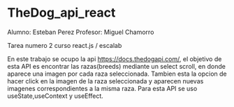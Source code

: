 # TheDog_api_react

Alumno: Esteban Perez
Profesor: Miguel Chamorro

Tarea numero 2 curso react.js / escalab

En este trabajo se ocupo la api https://docs.thedogapi.com/, el objetivo de esta API es encontrar las razas(breeds) mediante un select scroll, en donde aparece una imagen por cada raza seleccionada. Tambien esta la opcion de hacer click en la imagen de la raza seleccionada y aparecen nuevas imagenes correspondientes a la misma raza. Para esta API se uso useState,useContext y useEffect.
